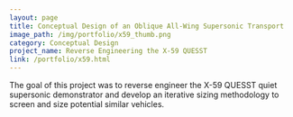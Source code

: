 ```yaml
---
layout: page
title: Conceptual Design of an Oblique All-Wing Supersonic Transport
image_path: /img/portfolio/x59_thumb.png
category: Conceptual Design
project_name: Reverse Engineering the X-59 QUESST
link: /portfolio/x59.html
---
```


The goal of this project was to reverse engineer the X-59 QUESST quiet supersonic demonstrator and develop an iterative sizing methodology to screen and size potential similar vehicles.